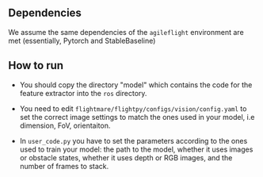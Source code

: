 ## Dependencies

We assume the same dependencies of the `agileflight` environment are met (essentially, Pytorch and StableBaseline)

## How to run

- You should copy the directory "model" which contains the code for the feature extractor into the `ros` directory.

- You need to edit `flightmare/flightpy/configs/vision/config.yaml` to set the correct image settings to match the ones used in your model, i.e dimension, FoV, orientaiton.

- In `user_code.py` you have to set the parameters according to the ones used to train your model: the path to the model, whether it uses images or obstacle states, whether it uses depth or RGB images, and the number of frames to stack.